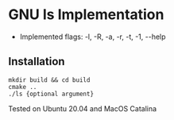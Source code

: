 #  GNU ls Implementation


* Implemented flags:  -l, -R, -a, -r, -t, -1, --help


## Installation
```
mkdir build && cd build
cmake ..
./ls {optional argument}
```
Tested on Ubuntu 20.04 and MacOS Catalina
